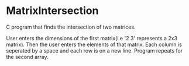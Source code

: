 # MatrixIntersection
C program that finds the intersection of two matrices.

User enters the dimensions of the first matrix(i.e '2 3' represents a 2x3 matrix).
Then the user enters the elements of that matrix. Each column is seperated by a space and each row is on a new line.
Program repeats for the second array.
